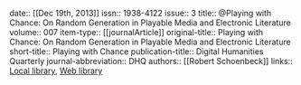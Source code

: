 date:: [[Dec 19th, 2013]]
issn:: 1938-4122
issue:: 3
title:: @Playing with Chance: On Random Generation in Playable Media and Electronic Literature
volume:: 007
item-type:: [[journalArticle]]
original-title:: Playing with Chance: On Random Generation in Playable Media and Electronic Literature
short-title:: Playing with Chance
publication-title:: Digital Humanities Quarterly
journal-abbreviation:: DHQ
authors:: [[Robert Schoenbeck]]
links:: [Local library](zotero://select/groups/2386895/items/PKFDYVF6), [Web library](https://www.zotero.org/groups/2386895/items/PKFDYVF6)
